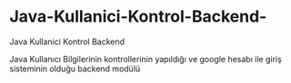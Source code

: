 # Java-Kullanici-Kontrol-Backend-
Java Kullanici Kontrol Backend 

Java Kullanıcı Bilgilerinin kontrollerinin yapıldığı ve google hesabı ile giriş sisteminin olduğu backend modülü
